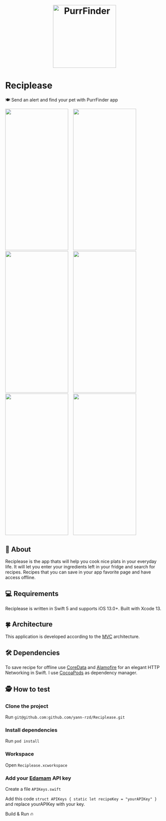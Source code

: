 <h1 align="center">
  <br>
  <img src="https://i.imgur.com/VPqlydX.png" alt="PurrFinder" width="200"></a>
  <br>
</h1>

# Reciplease
🍽 Send an alert and find your pet with PurrFinder app

<img src="https://imgur.com/UcR1xG8" width="200" height="450">&nbsp; &nbsp; <img src="https://imgur.com/ZKZiskq" width="200" height="450">&nbsp; &nbsp; <img src="https://imgur.com/rtOsqK8" width="200" height="450">&nbsp; &nbsp; <img src="https://imgur.com/dhPSPjh" width="200" height="450">&nbsp; &nbsp; <img src="https://imgur.com/ywfyqUc" width="200" height="450">&nbsp; &nbsp; <img src="https://imgur.com/I82r2eJ" width="200" height="450">  

## 🍕 About
Reciplease is the app thats will help you cook nice plats in your everyday life. It will let you enter your ingredients left in your fridge and search for recipes. Recipes that you can save in your app favorite page and have access offline.

## 💻 Requirements
Reciplease is written in Swift 5 and supports iOS 13.0+. Built with Xcode 13.

## 🍀 Architecture
This application is developed according to the [MVC](https://medium.com/@joespinelli_6190/mvc-model-view-controller-ef878e2fd6f5) architecture.

## 🛠 Dependencies
To save recipe for offline use [CoreData](https://developer.apple.com/documentation/coredata) and [Alamofire](https://github.com/Alamofire/Alamofire) for an elegant HTTP Networking in Swift.
I use [CocoaPods](https://cocoapods.org) as dependency manager.

## 🕵️ How to test 
### Clone the project

Run `git@github.com:github.com/yann-rzd/Reciplease.git`

### Install dependencies

Run `pod install`

### Workspace

Open `Reciplease.xcworkspace`

### Add your [Edamam](https://www.edamam.com/) API key

Create a file `APIKeys.swift`

Add this code `struct APIKeys {
    static let recipeKey = "yourAPIKey"
}` and replace yourAPIKey with your key. 

Build & Run 🔥
